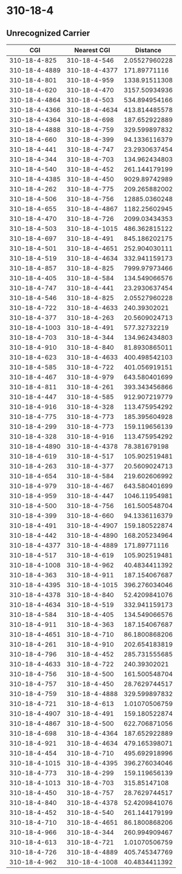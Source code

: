 # 310-18-4
## Unrecognized Carrier


| CGI | Nearest CGI | Distance |
|-----|-------------|----------|
| 310-18-4-825 | 310-18-4-546 | 2.05527960228 |
| 310-18-4-4889 | 310-18-4-4377 | 171.89771116 |
| 310-18-4-801 | 310-18-4-959 | 1338.91511308 |
| 310-18-4-620 | 310-18-4-470 | 3157.50934936 |
| 310-18-4-4864 | 310-18-4-503 | 534.894954166 |
| 310-18-4-4366 | 310-18-4-4634 | 413.814485578 |
| 310-18-4-4364 | 310-18-4-698 | 187.652922889 |
| 310-18-4-4888 | 310-18-4-759 | 329.599897832 |
| 310-18-4-660 | 310-18-4-399 | 94.1336116379 |
| 310-18-4-441 | 310-18-4-747 | 23.2930637454 |
| 310-18-4-344 | 310-18-4-703 | 134.962434803 |
| 310-18-4-540 | 310-18-4-452 | 261.144179199 |
| 310-18-4-4385 | 310-18-4-450 | 9029.89742989 |
| 310-18-4-262 | 310-18-4-775 | 209.265882002 |
| 310-18-4-506 | 310-18-4-756 | 12885.0360248 |
| 310-18-4-655 | 310-18-4-4867 | 1182.25602945 |
| 310-18-4-470 | 310-18-4-726 | 2099.03434353 |
| 310-18-4-503 | 310-18-4-1015 | 486.362815122 |
| 310-18-4-697 | 310-18-4-491 | 845.186202175 |
| 310-18-4-501 | 310-18-4-4651 | 252.904030111 |
| 310-18-4-519 | 310-18-4-4634 | 332.941159173 |
| 310-18-4-857 | 310-18-4-825 | 7999.97973466 |
| 310-18-4-405 | 310-18-4-584 | 134.549066576 |
| 310-18-4-747 | 310-18-4-441 | 23.2930637454 |
| 310-18-4-546 | 310-18-4-825 | 2.05527960228 |
| 310-18-4-722 | 310-18-4-4633 | 240.39302021 |
| 310-18-4-377 | 310-18-4-263 | 20.5609024713 |
| 310-18-4-1003 | 310-18-4-491 | 577.32732219 |
| 310-18-4-703 | 310-18-4-344 | 134.962434803 |
| 310-18-4-910 | 310-18-4-840 | 81.8930865011 |
| 310-18-4-623 | 310-18-4-4633 | 400.498542103 |
| 310-18-4-585 | 310-18-4-722 | 401.056919151 |
| 310-18-4-467 | 310-18-4-979 | 643.580401699 |
| 310-18-4-811 | 310-18-4-261 | 393.343456866 |
| 310-18-4-447 | 310-18-4-585 | 912.907219779 |
| 310-18-4-916 | 310-18-4-328 | 113.475954292 |
| 310-18-4-775 | 310-18-4-773 | 185.395604928 |
| 310-18-4-299 | 310-18-4-773 | 159.119656139 |
| 310-18-4-328 | 310-18-4-916 | 113.475954292 |
| 310-18-4-4890 | 310-18-4-4378 | 78.381679198 |
| 310-18-4-619 | 310-18-4-517 | 105.902519481 |
| 310-18-4-263 | 310-18-4-377 | 20.5609024713 |
| 310-18-4-654 | 310-18-4-584 | 219.602606992 |
| 310-18-4-979 | 310-18-4-467 | 643.580401699 |
| 310-18-4-959 | 310-18-4-447 | 1046.11954981 |
| 310-18-4-500 | 310-18-4-756 | 161.500548704 |
| 310-18-4-399 | 310-18-4-660 | 94.1336116379 |
| 310-18-4-491 | 310-18-4-4907 | 159.180522874 |
| 310-18-4-442 | 310-18-4-4890 | 168.205234964 |
| 310-18-4-4377 | 310-18-4-4889 | 171.89771116 |
| 310-18-4-517 | 310-18-4-619 | 105.902519481 |
| 310-18-4-1008 | 310-18-4-962 | 40.4834411392 |
| 310-18-4-363 | 310-18-4-911 | 187.154067687 |
| 310-18-4-4395 | 310-18-4-1015 | 396.276034046 |
| 310-18-4-4378 | 310-18-4-840 | 52.4209841076 |
| 310-18-4-4634 | 310-18-4-519 | 332.941159173 |
| 310-18-4-584 | 310-18-4-405 | 134.549066576 |
| 310-18-4-911 | 310-18-4-363 | 187.154067687 |
| 310-18-4-4651 | 310-18-4-710 | 86.1800868206 |
| 310-18-4-261 | 310-18-4-910 | 202.654183819 |
| 310-18-4-796 | 310-18-4-452 | 285.731555685 |
| 310-18-4-4633 | 310-18-4-722 | 240.39302021 |
| 310-18-4-756 | 310-18-4-500 | 161.500548704 |
| 310-18-4-757 | 310-18-4-450 | 28.7629744517 |
| 310-18-4-759 | 310-18-4-4888 | 329.599897832 |
| 310-18-4-721 | 310-18-4-613 | 1.01070506759 |
| 310-18-4-4907 | 310-18-4-491 | 159.180522874 |
| 310-18-4-4867 | 310-18-4-500 | 622.706871056 |
| 310-18-4-698 | 310-18-4-4364 | 187.652922889 |
| 310-18-4-921 | 310-18-4-4634 | 479.165398071 |
| 310-18-4-454 | 310-18-4-710 | 495.692918996 |
| 310-18-4-1015 | 310-18-4-4395 | 396.276034046 |
| 310-18-4-773 | 310-18-4-299 | 159.119656139 |
| 310-18-4-1013 | 310-18-4-703 | 315.85147108 |
| 310-18-4-450 | 310-18-4-757 | 28.7629744517 |
| 310-18-4-840 | 310-18-4-4378 | 52.4209841076 |
| 310-18-4-452 | 310-18-4-540 | 261.144179199 |
| 310-18-4-710 | 310-18-4-4651 | 86.1800868206 |
| 310-18-4-966 | 310-18-4-344 | 260.994909467 |
| 310-18-4-613 | 310-18-4-721 | 1.01070506759 |
| 310-18-4-726 | 310-18-4-4889 | 405.745347769 |
| 310-18-4-962 | 310-18-4-1008 | 40.4834411392 |
